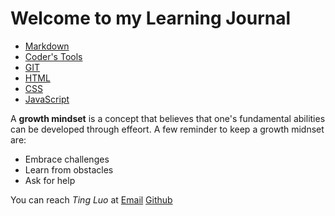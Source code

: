 # Welcome to my Learning Journal

 * [Markdown](https://masonrybits.github.io/learning_journal/learning_markdown)
* [Coder's Tools](https://masonrybits.github.io/learning_journal/coder_tools)
* [GIT](https://masonrybits.github.io/learning_journal/git)
* [HTML](https://masonrybits.github.io/learning_journal/HTML)
* [CSS](https://masonrybits.github.io/learning_journal/CSS)
* [JavaScript](https://masonrybits.github.io/learning_journal/javascript)

A **growth mindset** is a concept that believes that one's fundamental abilities can be developed through effeort. A few reminder to keep a growth midnset are:

* Embrace challenges
* Learn from obstacles
* Ask for help

You can reach *Ting Luo* at
[Email](tin831@gmail.com)
[Github](https://masonrybits.github.io/learning_journal/)
